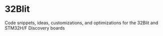 # 32Blit
Code snippets, ideas, customizations, and optimizations for the 32Blit and STM32H/F Discovery boards
